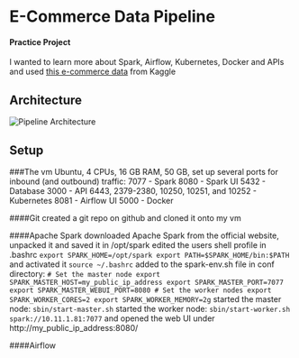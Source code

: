 # E-Commerce Data Pipeline

#### Practice Project
I wanted to learn more about Spark, Airflow, Kubernetes, Docker and APIs and used [this e-commerce data](https://www.kaggle.com/datasets/carrie1/ecommerce-data) from Kaggle

## Architecture 
![Pipeline Architecture](https://github.com/Jeahy/e-commerce_data_pipeline/blob/main/images/architecture.png)

## Setup

###The vm
   Ubuntu, 4 CPUs, 16 GB RAM, 50 GB,
   set up several ports for inbound (and outbound) traffic:
   7077 - Spark
   8080 - Spark UI
   5432 - Database
   3000 - API
   6443, 2379-2380, 10250, 10251, and 10252 - Kubernetes
   8081 - Airflow UI
   5000 - Docker
   
####Git
   created a git repo on github and cloned it onto my vm
   
####Apache Spark
   downloaded Apache Spark from the official website, unpacked it and saved it in /opt/spark
   edited the users shell profile in .bashrc
     ```
     export SPARK_HOME=/opt/spark
     export PATH=$SPARK_HOME/bin:$PATH
     ```
   and activated it
     ```
     source ~/.bashrc
     ```
   added to the spark-env.sh file in conf directory:
     ```
     # Set the master node
    export SPARK_MASTER_HOST=my_public_ip_address
    export SPARK_MASTER_PORT=7077
    export SPARK_MASTER_WEBUI_PORT=8080
    # Set the worker nodes
    export SPARK_WORKER_CORES=2
    export SPARK_WORKER_MEMORY=2g
     ```
   started the master node:
     ```
     sbin/start-master.sh
     ```
   started the worker node:
     ```
     sbin/start-worker.sh spark://10.11.1.81:7077
     ```
and opened the web UI under http://my_public_ip_address:8080/

####Airflow
